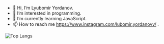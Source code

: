 - 👋 Hi, I’m Lyubomir Yordanov.                                                                             
- 👀 I’m interested in programming.
- 🌱 I’m currently learning JavaScript.                       
- 📫 How to reach me https://www.instagram.com/lubomir.yordanovv/ .  

 ![Top Langs](https://github-readme-stats.vercel.app/api/top-langs/?username=anuraghazra&layout=compact)
